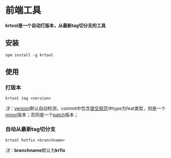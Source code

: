 # 前端工具
**krtool是一个自动打版本，从最新tag切分支的工具**

## 安装

	npm install -g krtool

## 使用
	
### 打版本

	krtool tag <version> 
*注*：[version](http://semver.org/lang/zh-CN/)默认自动检测，commit中包含[提交规范](https://gitlab.corp.36kr.com/f2e/kr-codestyle/blob/master/36kr/angular1/CONTRIBUTE.md)中type为feat类型，则是一个[minor](http://semver.org/lang/zh-CN/)版本；否则是一个[patch](http://semver.org/lang/zh-CN/)版本；

### 自动从最新tag切分支

	krtool hotfix <branchname>
*注*：**branchname**默认为**krfix**